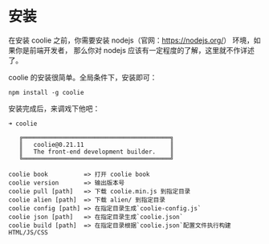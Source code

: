 # 安装

在安装 coolie 之前，你需要安装 nodejs（官网：<https://nodejs.org/>） 环境，如果你是前端开发者，
那么你对 nodejs 应该有一定程度的了解，这里就不作详述了。

coolie 的安装很简单。全局条件下，安装即可：
```
npm install -g coolie
```

安装完成后，来调戏下他吧：
```
➜ coolie

   ╔═════════════════════════════════════════╗
   ║   coolie@0.21.11                        ║
   ║   The front-end development builder.    ║
   ╚═════════════════════════════════════════╝

coolie book          => 打开 coolie book
coolie version       => 输出版本号
coolie pull [path]   => 下载 coolie.min.js 到指定目录
coolie alien [path]  => 下载 alien/ 到指定目录
coolie config [path] => 在指定目录生成`coolie-config.js`
coolie json [path]   => 在指定目录生成`coolie.json`
coolie build [path]  => 在指定目录根据`coolie.json`配置文件执行构建HTML/JS/CSS
```



